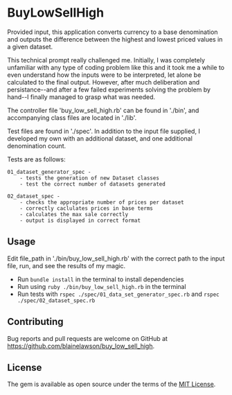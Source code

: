 # BuyLowSellHigh

Provided input, this application converts currency to a base denomination and outputs the difference between the highest and lowest priced values
in a given dataset.

This technical prompt really challenged me. Initially, I was completely unfamiliar with any type of coding problem like this and it took me a while
to even understand how the inputs were to be interpreted, let alone be calculated to the final output. However, after much deliberation and
persistance--and after a few failed experiments solving the problem by hand--I finally managed to grasp what was needed.

The controller file 'buy_low_sell_high.rb' can be found in './bin', and accompanying class files are located in './lib'.

Test files are found in './spec'. In addition to the input file supplied, I developed my own with an additional dataset, and one additional
denomination count. 

Tests are as follows:

    01_dataset_generator_spec - 
        - tests the generation of new Dataset classes
        - test the correct number of datasets generated

    02_dataset_spec -
        - checks the appropriate number of prices per dataset
        - correctly caclulates prices in base terms
        - calculates the max sale correctly
        - output is displayed in correct format

## Usage

Edit file_path in './bin/buy_low_sell_high.rb' with the correct path to the input file, run, and see the results of my magic.

- Run `bundle install` in the terminal to install dependencies
- Run using `ruby ./bin/buy_low_sell_high.rb` in the terminal
- Run tests with `rspec ./spec/01_data_set_generator_spec.rb` and
                 `rspec ./spec/02_dataset_spec.rb`

## Contributing

Bug reports and pull requests are welcome on GitHub at https://github.com/blainelawson/buy_low_sell_high.


## License

The gem is available as open source under the terms of the [MIT License](https://opensource.org/licenses/MIT).
